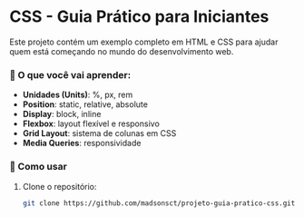 # CSS - Guia Prático para Iniciantes

Este projeto contém um exemplo completo em HTML e CSS para ajudar quem está começando no mundo do desenvolvimento web.

### 🔧 O que você vai aprender:

- **Unidades (Units)**: %, px, rem
- **Position**: static, relative, absolute
- **Display**: block, inline
- **Flexbox**: layout flexível e responsivo
- **Grid Layout**: sistema de colunas em CSS
- **Media Queries**: responsividade

### 📁 Como usar

1. Clone o repositório:
   ```bash
   git clone https://github.com/madsonsct/projeto-guia-pratico-css.git
